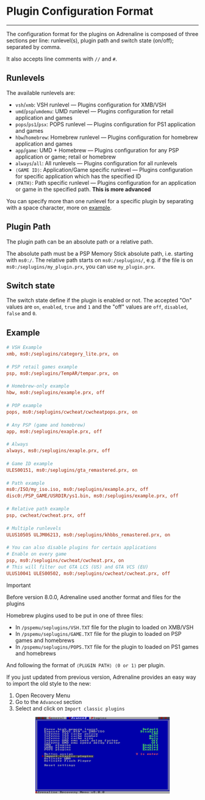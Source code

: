 # Plugin Configuration Format
---

The configuration format for the plugins on Adrenaline is composed of three sections per line: runlevel(s), plugin path and switch state (on/off); separated by comma.

It also accepts line comments with `//` and `#`.

## Runlevels

The available runlevels are:

- `vsh`/`xmb`: VSH runlevel — Plugins configuration for XMB/VSH
- `umd`/`psp`/`umdemu`: UMD runlevel — Plugins configuration for retail application and games
- `pops`/`ps1`/`psx`: POPS runlevel — Plugins configuration for PS1 application and games
- `hbw`/`homebrew`: Homebrew runlevel — Plugins configuration for homebrew application and games
- `app`/`game`: UMD + Homebrew — Plugins configuration for any PSP application or game; retail or homebrew
- `always`/`all`: All runlevels — Plugins configuration for all runlevels
- `⟨GAME ID⟩`: Application/Game specific runlevel — Plugins configuration for specific application which has the specified ID
- `⟨PATH⟩`: Path specific runlevel — Plugins configuration for an application or game in the specified path. **This is more advanced**

You can specify more than one runlevel for a specific plugin by separating with a space character, more on [example](#example).

## Plugin Path

The plugin path can be an absolute path or a relative path.

The absolute path must be a PSP Memory Stick absolute path, i.e. starting with `ms0:/`. The relative path starts on `ms0:/seplugins/`, e.g. if the file is on `ms0:/seplugins/my_plugin.prx`, you can use `my_plugin.prx`.

## Switch state

The switch state define if the plugin is enabled or not. The accepted "On" values are `on`, `enabled`, `true` and `1` and the "off" values are `off`, `disabled`, `false` and `0`.


## Example

```ini
# VSH Example
xmb, ms0:/seplugins/category_lite.prx, on

# PSP retail games example
psp, ms0:/seplugins/TempAR/tempar.prx, on

# Homebrew-only example
hbw, ms0:/seplugins/example.prx, off

# POP example
pops, ms0:/seplugins/cwcheat/cwcheatpops.prx, on

# Any PSP (game and homebrew)
app, ms0:/seplugins/exaple.prx, off

# Always
always, ms0:/seplugins/exaple.prx, off

# Game ID example
ULES00151, ms0:/seplugins/gta_remastered.prx, on

# Path example
ms0:/ISO/my_iso.iso, ms0:/seplugins/example.prx, off
disc0:/PSP_GAME/USRDIR/ys1.bin, ms0:/seplugins/example.prx, off

# Relative path example
psp, cwcheat/cwcheat.prx, off

# Multiple runlevels
ULUS10505 ULJM06213, ms0:/seplugins/khbbs_remastered.prx, on

# You can also disable plugins for certain applications
# Enable on every game
psp, ms0:/seplugins/cwcheat/cwcheat.prx, on
# This will filter out GTA LCS (US) and GTA VCS (EU)
ULUS10041 ULES00502, ms0:/seplugins/cwcheat/cwcheat.prx, off
```


> [!IMPORTANT]
> Before version 8.0.0, Adrenaline used another format and files for the plugins
>
> Homebrew plugins used to be put in one of three files:
>
> - In `/pspemu/seplugins/VSH.TXT` file for the plugin to loaded on XMB/VSH
> - In `/pspemu/seplugins/GAME.TXT` file for the plugin to loaded on PSP games and homebrews
> - In `/pspemu/seplugins/POPS.TXT` file for the plugin to loaded on PS1 games and homebrews
>
> And following the format of `⟨PLUGIN PATH⟩ ⟨0 or 1⟩` per plugin.
>
> If you just updated from previous version, Adrenaline provides an easy way to import the old style to the new:
>
> 1. Open Recovery Menu
> 2. Go to the `Advanced` section
> 3. Select and click on `Import classic plugins`
>
> <p align="center"> <img src="../assets/04-import-plugins.png" width="70%" /> </p>